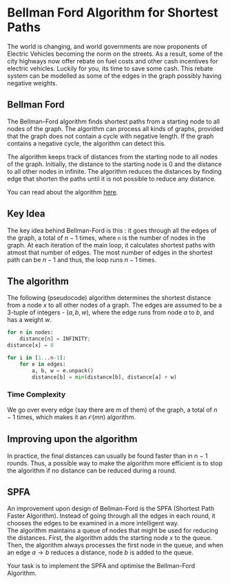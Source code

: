 # Bellman Ford Algorithm for Shortest Paths

The world is changing, and world governments are now proponents of Electric Vehicles becoming the norm on the streets. As a result, some of the city highways now offer rebate on fuel costs and other cash incentives for electric vehicles. Luckily for you, its time to save some cash. This rebate system can be modelled as some of the edges in the graph possibly having negative weights.

## Bellman Ford

The Bellman–Ford algorithm finds shortest paths from a starting node to all nodes of the graph. The algorithm can process all kinds of graphs, provided that the graph does not contain a cycle with negative length. If the graph contains a negative cycle, the algorithm can detect this.  

The algorithm keeps track of distances from the starting node to all nodes of the graph.
Initially, the distance to the starting node is 0 and the distance to all other nodes in infinite.
The algorithm reduces the distances by finding edge that shorten the paths until it is not possible to reduce any distance.

You can read about the algorithm [here](https://www.geeksforgeeks.org/bellman-ford-algorithm-dp-23/).  

## Key Idea

The key idea behind Bellman-Ford is this : it goes through all the edges of the graph, a total of $n-1$ times, where `n` is the number of nodes in the graph. At each iteration of the main loop, it calculates shortest paths with atmost that number of edges. The most number of edges in the shortest path can be $n-1$ and thus, the loop runs $n-1$ times.

## The algorithm

The following (pseudocode) algorithm determines the shortest distance from a node $x$ to all other nodes of a graph. The edges are assumed to be a 3-tuple of integers - $(a, b, w)$, where the edge runs from node $a$ to $b$, and has a weight $w$.  

```python
for n in nodes:
    distance[n] = INFINITY;
distance[x] = 0

for i in [1...n-1]:
    for e in edges:
        a, b, w = e.unpack()
        distance[b] = min(distance[b], distance[a] + w)
```

### Time Complexity

We go over every edge (say there are $m$ of them) of the graph, a total of $n-1$ times, which makes it an $\mathcal{O}(mn)$ algorithm.  

## Improving upon the algorithm

In practice, the final distances can usually be found faster than in n − 1 rounds.
Thus, a possible way to make the algorithm more efficient is to stop the algorithm
if no distance can be reduced during a round.

## SPFA

An improvement upon design of Bellman-Ford is the SPFA (Shortest Path Faster Algorithm). Instead of going through all the edges in each round, it chooses the edges to be examined in a more intelligent way.  
The algorithm maintains a queue of nodes that might be used for reducing the distances. First, the algorithm adds the starting node $x$ to the queue.
Then, the algorithm always processes the first node in the queue, and when an edge $a \rightarrow b$ reduces a distance, node $b$ is added to the queue.

Your task is to implement the SPFA and optimise the Bellman-Ford Algorithm.
